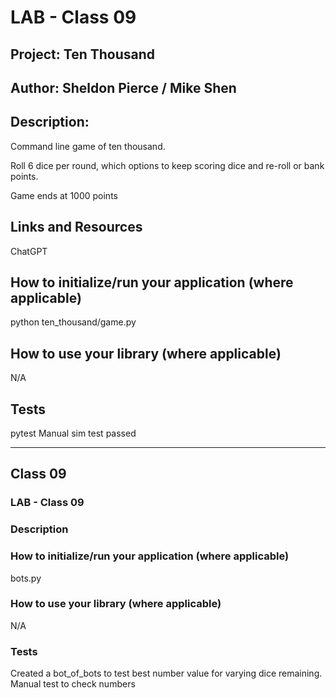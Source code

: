 # LAB - Class 09

## Project: Ten Thousand

## Author: Sheldon Pierce / Mike Shen

## Description:
Command line game of ten thousand.

Roll 6 dice per round, which options to keep scoring dice and re-roll or bank points.

Game ends at 1000 points

## Links and Resources
ChatGPT

## How to initialize/run your application (where applicable)
python ten_thousand/game.py

## How to use your library (where applicable)
N/A

## Tests
pytest
Manual sim test passed
<hr>

## Class 09

### LAB - Class 09

### Description

### How to initialize/run your application (where applicable)
bots.py

### How to use your library (where applicable)
N/A

### Tests
Created a bot_of_bots to test best number value for varying dice remaining.
Manual test to check numbers

